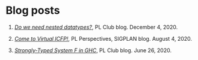 Blog posts
==========

1. [*Do we need nested datatypes?*](https://www.cis.upenn.edu/~plclub/blog/2020-12-04-nested-datatypes/), PL Club blog. December 4, 2020.

1. [*Come to Virtual ICFP!*](https://blog.sigplan.org/2020/08/04/come-to-virtual-icfp/), PL Perspectives, SIGPLAN blog. August 4, 2020.

1. [*Strongly-Typed System F in GHC*](https://www.cis.upenn.edu/~plclub/blog/2020-06-26-Strongly-typed-System-F/), PL Club blog. June 26, 2020.

